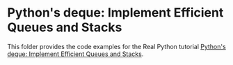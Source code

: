 # Python's deque: Implement Efficient Queues and Stacks

This folder provides the code examples for the Real Python tutorial [Python's deque: Implement Efficient Queues and Stacks](https://realpython.com/python-deque/).
